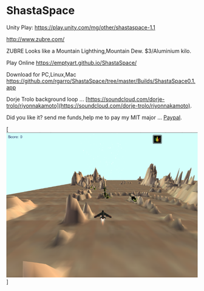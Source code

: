 ShastaSpace
=======

Unity Play: https://play.unity.com/mg/other/shastaspace-1.1

http://www.zubre.com/

ZUBRE Looks like a Mountain Lighthing,Mountain Dew.
$3/Aluminium kilo.


Play Online  https://emptyart.github.io/ShastaSpace/

Download for PC,Linux,Mac  https://github.com/rgarro/ShastaSpace/tree/master/Builds/ShastaSpace0.1.app

Dorje Trolo background loop ...  [https://soundcloud.com/dorje-trolo/riyonnakamoto](https://soundcloud.com/dorje-trolo/riyonnakamoto).

Did you like it? send me funds,help me to pay my MIT major ... [Paypal](https://www.paypal.me/gospelOfLuke/25).

[![unos piedreros de pakistan ... ](https://raw.githubusercontent.com/rgarro/ShastaSpace/master/shastashot.png)]
